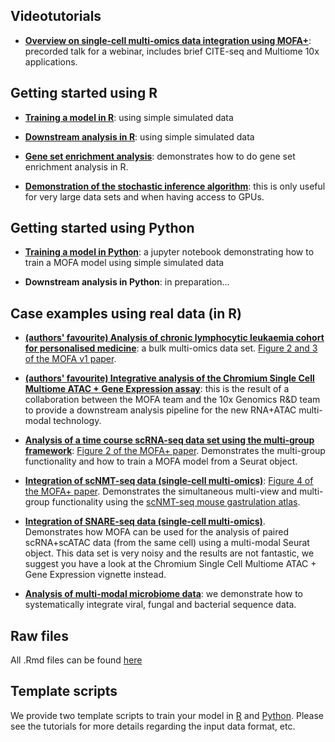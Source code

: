 
## Videotutorials

* [**Overview on single-cell multi-omics data integration using MOFA+**](https://www.youtube.com/watch?v=4Nt4oz0cfIk&feature=youtu.be&ab_channel=RicardArgelaguet): precorded talk for a webinar, includes brief CITE-seq and Multiome 10x applications.

## Getting started using R

* [**Training a model in R**](https://raw.githack.com/bioFAM/MOFA2_tutorials/master/R_tutorials/getting_started_R.html): using simple simulated data  

* [**Downstream analysis in R**](https://raw.githack.com/bioFAM/MOFA2_tutorials/master/R_tutorials/downstream_analysis.html): using simple simulated data  

* [**Gene set enrichment analysis**](https://raw.githack.com/bioFAM/MOFA2_tutorials/master/R_tutorials/GSEA.html): demonstrates how to do gene set enrichment analysis in R.  

* [**Demonstration of the stochastic inference algorithm**](https://raw.githack.com/bioFAM/MOFA2_tutorials/master/R_tutorials/stochastic_inference.html): this is only useful for very large data sets and when having access to GPUs.


## Getting started using Python

* [**Training a model in Python**](https://github.com/bioFAM/MOFA2/blob/master/mofapy2/notebooks/getting_started_python.ipynb): a jupyter notebook demonstrating how to train a MOFA model using simple simulated data  

* **Downstream analysis in Python**: in preparation...


## Case examples using real data (in R)

* [**(authors' favourite) Analysis of chronic lymphocytic leukaemia cohort for personalised medicine**](https://raw.githack.com/bioFAM/MOFA2_tutorials/master/R_tutorials/CLL.html): a bulk multi-omics data set. [Figure 2 and 3 of the MOFA v1 paper](https://www.embopress.org/doi/full/10.15252/msb.20178124#msb178124-fig-0002).  

* [**(authors' favourite) Integrative analysis of the Chromium Single Cell Multiome ATAC + Gene Expression assay**](https://raw.githack.com/bioFAM/MOFA2_tutorials/master/R_tutorials/10x_scRNA_scATAC.html): this is the result of a collaboration between the MOFA team and the 10x Genomics R&D team to provide a downstream analysis pipeline for the new RNA+ATAC multi-modal technology.  

* [**Analysis of a time course scRNA-seq data set using the multi-group framework**](https://raw.githack.com/bioFAM/MOFA2_tutorials/master/R_tutorials/scRNA_gastrulation.html): [Figure 2 of the MOFA+ paper](https://genomebiology.biomedcentral.com/articles/10.1186/s13059-020-02015-1#Fig2). Demonstrates the multi-group functionality and how to train a MOFA model from a Seurat object.  

* [**Integration of scNMT-seq data  (single-cell multi-omics)**](https://raw.githack.com/bioFAM/MOFA2_tutorials/master/R_tutorials/scNMT_gastrulation.html): [Figure 4 of the MOFA+ paper](https://genomebiology.biomedcentral.com/articles/10.1186/s13059-020-02015-1#Fig4). Demonstrates the simultaneous multi-view and multi-group functionality using the [scNMT-seq mouse gastrulation atlas](https://www.nature.com/articles/s41586-019-1825-8).  

* [**Integration of SNARE-seq data (single-cell multi-omics)**](https://raw.githack.com/bioFAM/MOFA2_tutorials/master/R_tutorials/SNARE_seq.html). Demonstrates how MOFA can be used for the analysis of paired scRNA+scATAC data (from the same cell) using a multi-modal Seurat object. This data set is very noisy and the results are not fantastic, we suggest you have a look at the Chromium Single Cell Multiome ATAC + Gene Expression vignette instead.  

* [**Analysis of multi-modal microbiome data**](https://raw.githack.com/bioFAM/MOFA2_tutorials/master/R_tutorials/microbiome_vignette.html): we demonstrate how to systematically integrate viral, fungal and bacterial sequence data.

<!-- * [**Robustness analysis and model selection**](https://raw.githack.com/bioFAM/MOFA2_tutorials/master/R_tutorials/model_selection.html) -->

<!-- * [**Analysis of single-cell DNA methylation data (in R)**](https://github.com/bioFAM/MOFA2/blob/master/MOFA2/vignettes/scMethylation_cortex.html): Figure 3 of the paper, in preparation... -->

<!-- * **Analysis of CITE-seq data**: still in preparation, reach us if you have questions...  -->
 

<!-- ## Case examples (in Python) -->
<!-- In preparation... -->

## Raw files

All .Rmd files can be found [here](https://github.com/bioFAM/MOFA2_tutorials/tree/master/R_tutorials)

<!-- All jupyter notebook files can be found ... -->

## Template scripts

We provide two template scripts to train your model in [R](https://github.com/bioFAM/MOFA2/blob/master/inst/scripts/template_script.R) and [Python](https://github.com/bioFAM/MOFA2/blob/master/inst/scripts/template_script.py). Please see the tutorials for more details regarding the input data format, etc.

